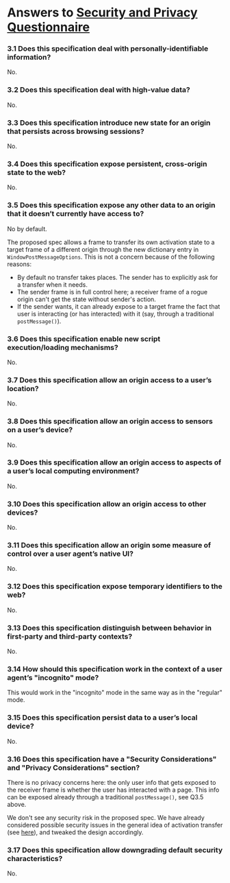 # Answers to [Security and Privacy Questionnaire](https://www.w3.org/TR/security-privacy-questionnaire/)

### 3.1 Does this specification deal with personally-identifiable information?

No.


### 3.2 Does this specification deal with high-value data?

No.


### 3.3 Does this specification introduce new state for an origin that persists across browsing sessions?

No.


### 3.4 Does this specification expose persistent, cross-origin state to the web?

No.


### 3.5 Does this specification expose any other data to an origin that it doesn’t currently have access to?

No by default.

The proposed spec allows a frame to transfer its own activation state to a
target frame of a different origin through the new dictionary entry in
`WindowPostMessageOptions`.  This is not a concern because of the following
reasons:
- By default no transfer takes places.  The sender has to explicitly ask for a
  transfer when it needs.
- The sender frame is in full control here; a receiver frame of a rogue origin
  can't get the state without sender's action.
- If the sender wants, it can already expose to a target frame the fact that
  user is interacting (or has interacted) with it (say, through a traditional
  `postMessage()`).


### 3.6 Does this specification enable new script execution/loading mechanisms?

No.


### 3.7 Does this specification allow an origin access to a user’s location?

No.


### 3.8 Does this specification allow an origin access to sensors on a user’s device?

No.


### 3.9 Does this specification allow an origin access to aspects of a user’s local computing environment?

No.


### 3.10 Does this specification allow an origin access to other devices?

No.


### 3.11 Does this specification allow an origin some measure of control over a user agent’s native UI?

No.


### 3.12 Does this specification expose temporary identifiers to the web?

No.


### 3.13 Does this specification distinguish between behavior in first-party and third-party contexts?

No.


### 3.14 How should this specification work in the context of a user agent’s "incognito" mode?

This would work in the "incognito" mode in the same way as in the "regular" mode.


### 3.15 Does this specification persist data to a user’s local device?

No.


### 3.16 Does this specification have a "Security Considerations" and "Privacy Considerations" section?

There is no privacy concerns here: the only user info that gets exposed to the
receiver frame is whether the user has interacted with a page.  This info can be
exposed already through a traditional `postMessage()`, see Q3.5 above.

We don't see any security risk in the proposed spec.  We have already considered
possible security issues in the general idea of activation transfer (see
[here](https://docs.google.com/document/d/1NKLJ2MBa9lA_FKRgD2ZIO7vIftOJ_YiXXMYfRMdlV-s/edit#heading=h.ujagf0s90yap)),
and tweaked the design accordingly.


### 3.17 Does this specification allow downgrading default security characteristics?

No.

